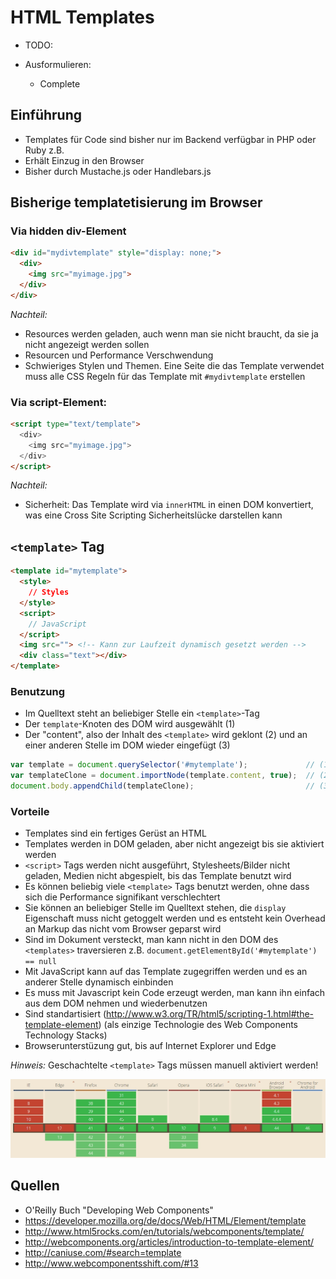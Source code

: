 # HTML Templates

- TODO:

- Ausformulieren:
  - Complete

## Einführung

- Templates für Code sind bisher nur im Backend verfügbar in PHP oder Ruby z.B.
- Erhält Einzug in den Browser
- Bisher durch Mustache.js oder Handlebars.js


## Bisherige templatetisierung im Browser

### Via hidden div-Element

```html
<div id="mydivtemplate" style="display: none;">
  <div>
    <img src="myimage.jpg">
  </div>
</div>
```

*Nachteil:*
- Resources werden geladen, auch wenn man sie nicht braucht, da sie ja nicht angezeigt werden sollen
- Resourcen und Performance Verschwendung
- Schwieriges Stylen und Themen. Eine Seite die das Template verwendet muss alle CSS Regeln für das Template mit `#mydivtemplate` erstellen


### Via script-Element:

```html
<script type="text/template">
  <div>
    <img src="myimage.jpg">
  </div>
</script>
```

*Nachteil:*
- Sicherheit: Das Template wird via `innerHTML` in einen DOM konvertiert, was eine Cross Site Scripting Sicherheitslücke darstellen kann


## `<template>` Tag

```html
<template id="mytemplate">
  <style>
    // Styles
  </style>
  <script>
    // JavaScript
  </script>
  <img src=""> <!-- Kann zur Laufzeit dynamisch gesetzt werden -->
  <div class="text"></div>
</template>
```

### Benutzung

- Im Quelltext steht an beliebiger Stelle ein `<template>`-Tag
- Der `template`-Knoten des DOM wird ausgewählt (1)
- Der "content", also der Inhalt des `<template>` wird geklont (2) und an einer anderen Stelle im DOM wieder eingefügt (3)

```javascript
var template = document.querySelector('#mytemplate');             // (1)
var templateClone = document.importNode(template.content, true);  // (2)
document.body.appendChild(templateClone);                         // (3)
```

### Vorteile

- Templates sind ein fertiges Gerüst an HTML
- Templates werden in DOM geladen, aber nicht angezeigt bis sie aktiviert werden
- `<script>` Tags werden nicht ausgeführt, Stylesheets/Bilder nicht geladen, Medien nicht abgespielt, bis das Template benutzt wird
- Es können beliebig viele `<template>` Tags benutzt werden, ohne dass sich die Performance signifikant verschlechtert
- Sie können an beliebiger Stelle im Quelltext stehen, die `display` Eigenschaft muss nicht getoggelt werden und es entsteht kein Overhead an Markup das nicht vom Browser geparst wird
- Sind im Dokument versteckt, man kann nicht in den DOM des `<templates>` traversieren
  z.B. `document.getElementById('#mytemplate') == null`
- Mit JavaScript kann auf das Template zugegriffen werden und es an anderer Stelle dynamisch einbinden
- Es muss mit Javascript kein Code erzeugt werden, man kann ihn einfach aus dem DOM nehmen und wiederbenutzen
- Sind standartisiert (http://www.w3.org/TR/html5/scripting-1.html#the-template-element) (als einzige Technologie des Web Components Technology Stacks)
- Browserunterstüzung gut, bis auf Internet Explorer und Edge

*Hinweis:*
Geschachtelte `<template>` Tags müssen manuell aktiviert werden!

![Bild: Brwoserunterstützung des HTML Template Tags](https://raw.githubusercontent.com/Glur4k/BATHWebComponents/master/docs/release/2-Web%20Components%20nach%20W3C/2-Web%20Components%20Technology%20Stack/images/Templates_Browserunterstuetzung.jpg "Template Tag Browserunterstzützung. Quelle: http://caniuse.com/#search=template")


## Quellen
- O'Reilly Buch "Developing Web Components"
- https://developer.mozilla.org/de/docs/Web/HTML/Element/template
- http://www.html5rocks.com/en/tutorials/webcomponents/template/
- http://webcomponents.org/articles/introduction-to-template-element/
- http://caniuse.com/#search=template
- http://www.webcomponentsshift.com/#13

